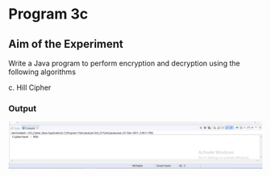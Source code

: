 # Program 3c
## Aim of the Experiment
Write a Java program to perform encryption and decryption using the following
algorithms

c. Hill Cipher

### Output
![output](Hill_Cipher.png)
